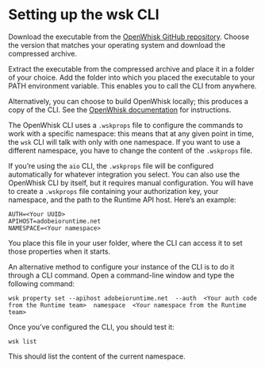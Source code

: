 # Setting up the wsk CLI

Download the executable from the [OpenWhisk GitHub repository](https://github.com/apache/incubator-openwhisk-cli/releases). Choose the version that matches your operating system and download the compressed archive.

Extract the executable from the compressed archive and place it in a folder of your choice.
Add the folder into which you placed the executable to your PATH environment variable. This enables you to call the CLI from anywhere.

Alternatively, you can choose to build OpenWhisk locally; this produces a copy of the CLI. See the [OpenWhisk documentation](https://github.com/apache/incubator-openwhisk/blob/master/docs/cli.md) for instructions.

The OpenWhisk CLI uses a `.wskprops` file to configure the commands to work with a specific namespace: this means that at any given point in time, the `wsk` CLI will talk with only with one namespace. If you want to use a different namespace, you have to change the content of the `.wskprops` file.

If you&rsquo;re using the `aio` CLI, the `.wskprops` file will be configured automatically for whatever integration you select. You can also use the OpenWhisk CLI by itself, but it requires manual configuration. You will have to create a `.wskprops` file containing your authorization key, your namespace, and the path to the Runtime API host. Here’s an example:

```
AUTH=<Your UUID>
APIHOST=adobeioruntime.net 
NAMESPACE=<Your namespace>
```

You place this file in your user folder, where the CLI can access it to set those properties when it starts.

An alternative method to configure your instance of the CLI is to do it through a CLI command. Open a command-line window and type the following command:

```
wsk property set --apihost adobeioruntime.net  --auth  <Your auth code from the Runtime team>  namespace  <Your namespace from the Runtime team>
```

Once you&rsquo;ve configured the CLI, you should test it:

```
wsk list
```

This should list the content of the current namespace.
